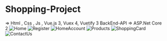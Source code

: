 # Shopping-Project
=> Html , Css , Js , Vue.js 3, Vuex 4, Vuetify 3
BackEnd-API => ASP.Net Core 2
![Home](https://user-images.githubusercontent.com/93547525/216831224-55301a66-9f21-4026-88e1-75595cd6afa9.jpg)
![Register](https://user-images.githubusercontent.com/93547525/216831231-19954ef6-2ac3-406f-b63a-dfed07c44ce0.png)
![HomeAccount](https://user-images.githubusercontent.com/93547525/216831236-8fe65208-a597-437e-b2cc-8303a28968ce.jpg)
![Products](https://user-images.githubusercontent.com/93547525/216831249-c0927ea9-776c-4768-88e1-2346466b2c51.png)
![ShoppingCard](https://user-images.githubusercontent.com/93547525/216831259-a906713f-55de-41eb-8cb6-f76932a94e21.png)
![ContactUs](https://user-images.githubusercontent.com/93547525/216831265-25a4a0fc-bd7e-4ad9-91ad-e2d4765c054a.png)
